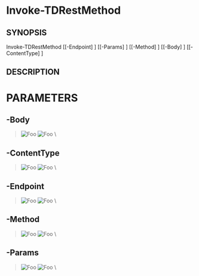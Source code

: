 # Invoke-TDRestMethod
## SYNOPSIS

Invoke-TDRestMethod [[-Endpoint] <string>] [[-Params] <hashtable>] [[-Method] <string>] [[-Body] <hashtable>] [[-ContentType] <string>]

## DESCRIPTION

# PARAMETERS

## **-Body**
> ![Foo](https://img.shields.io/badge/Type-hashtable-Blue?) ![Foo](https://img.shields.io/badge/Mandatory-FALSE-Green?) \


  ## **-ContentType**
> ![Foo](https://img.shields.io/badge/Type-string-Blue?) ![Foo](https://img.shields.io/badge/Mandatory-FALSE-Green?) \


  ## **-Endpoint**
> ![Foo](https://img.shields.io/badge/Type-string-Blue?) ![Foo](https://img.shields.io/badge/Mandatory-FALSE-Green?) \


  ## **-Method**
> ![Foo](https://img.shields.io/badge/Type-string-Blue?) ![Foo](https://img.shields.io/badge/Mandatory-FALSE-Green?) \


  ## **-Params**
> ![Foo](https://img.shields.io/badge/Type-hashtable-Blue?) ![Foo](https://img.shields.io/badge/Mandatory-FALSE-Green?) \


 
